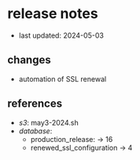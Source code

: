 # release notes

- last updated: 2024-05-03

## changes

- automation of SSL renewal

## references

- *s3*: may3-2024.sh
- *database*:
  - production_release: -> 16
  - renewed_ssl_configuration -> 4
